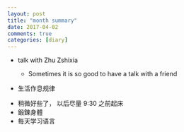 ```yaml
---
layout: post
title: "month summary"
date: 2017-04-02
comments: true
categories: [diary]
---
```


- talk with Zhu Zshixia
  - Sometimes it is so good to have a talk with a friend

-  生活作息规律
  * 稍微好些了， 以后尽量 9:30 之前起床
  * 鍛鍊身體
  * 每天学习语言